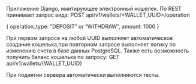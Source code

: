 Приложение Django, имитирующее электронный кошелек. По REST принимает запрос вида:
POST api/v1/wallets/<WALLET_UUID>/operation

{
operation_type: “DEPOSIT” or “WITHDRAW”,
amount: 1000
}

При первом запросе на любой UUID выполняет автоматическое создание кошелька,при повторном запросе выполняет логику по изменению счета в базе данных PostgreSQL.
Также есть возможность получить баланс кошелька по запросу:
GET api/v1/wallets/{WALLET_UUID}

При поднятии сервера автоматически выполняются тесты.

